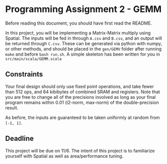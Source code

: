 # Programming Assignment 2 - GEMM
Before reading this document, you should have first read the README.

In this project, you will be implementing a Matrix-Matrix multiply using Spatial. The inputs will be fed in through `A.csv` and `B.csv`, and an output will be returned through `C.csv`. These can be generated via python with numpy, or other methods, and should be placed in the `gen/GEMV` folder after running `make` and before `bash run.sh`. A simple skeleton has been written for you in `src/main/scala/GEMM.scala`


## Constraints
Your final design should only use fixed point operations, and take fewer than 512 ops, and 64 kibibytes of combined SRAM and registers.
Note that you are free to change all of the precisions involved as long as your final program remains within 0.01 (l2-norm, max-norm) of the double-precision result.

As before, the inputs are guaranteed to be taken uniformly at random from `[-1, 1]`.

## Deadline
This project will be due on 11/6. The intent of this project is to familiarize yourself with Spatial as well as area/performance tuning.
